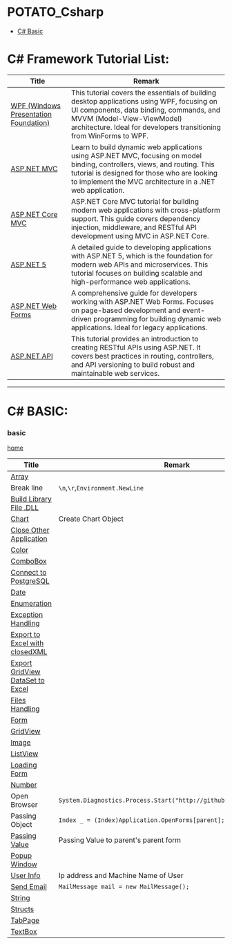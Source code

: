 # POTATO_Csharp

* [C# Basic](#basic)






# C# Framework Tutorial List:

| Title                                           | Remark                                                                                                                                                                                   |
| ------------------------------------------------ | ----------------------------------------------------------------------------------------------------------------------------------------------------------------------------------------- |
| [WPF (Windows Presentation Foundation)](https://github.com/potatoscript/csharp.wpf) | This tutorial covers the essentials of building desktop applications using WPF, focusing on UI components, data binding, commands, and MVVM (Model-View-ViewModel) architecture. Ideal for developers transitioning from WinForms to WPF. |
| [ASP.NET MVC](https://github.com/potatoscript/asp.net.mvc) | Learn to build dynamic web applications using ASP.NET MVC, focusing on model binding, controllers, views, and routing. This tutorial is designed for those who are looking to implement the MVC architecture in a .NET web application. |
| [ASP.NET Core MVC](https://github.com/potatoscript/asp.net.core.mvc) | ASP.NET Core MVC tutorial for building modern web applications with cross-platform support. This guide covers dependency injection, middleware, and RESTful API development using MVC in ASP.NET Core. |
| [ASP.NET 5](https://github.com/potatoscript/asp.net.5) | A detailed guide to developing applications with ASP.NET 5, which is the foundation for modern web APIs and microservices. This tutorial focuses on building scalable and high-performance web applications. |
| [ASP.NET Web Forms](https://github.com/potatoscript/asp.net.webform) | A comprehensive guide for developers working with ASP.NET Web Forms. Focuses on page-based development and event-driven programming for building dynamic web applications. Ideal for legacy applications. |
| [ASP.NET API](https://github.com/potatoscript/asp.net.api) | This tutorial provides an introduction to creating RESTful APIs using ASP.NET. It covers best practices in routing, controllers, and API versioning to build robust and maintainable web services. |

---

# C# BASIC:
### basic
[home](#potato_csharp)

| Title    | Remark  |
| --------------| -----|
| [Array](https://github.com/potatoscript/csharp/wiki/Array)|  |
| Break line|`\n`,`\r`,`Environment.NewLine`  |
| [Build Library File .DLL](https://github.com/potatoscript/csharp/wiki/Build-DLL)|  |
| [Chart](https://github.com/potatoscript/csharp/wiki/Chart)| Create Chart Object  |
| [Close Other Application](https://github.com/potatoscript/csharp/wiki/Close-Application)|   |
| [Color](https://github.com/potatoscript/csharp/wiki/Color)|  |
| [ComboBox](https://github.com/potatoscript/csharp/wiki/ComboBox)|   |
| [Connect to PostgreSQL](https://github.com/potatoscript/csharp/wiki/Connect-to-PostgreSQL)|  |
| [Date](https://github.com/potatoscript/csharp/wiki/Date)|  |
| [Enumeration](https://github.com/potatoscript/csharp/wiki/Enumeration)|  |
| [Exception Handling](https://github.com/potatoscript/csharp/wiki/Exception-Handling)|  |
| [Export to Excel with closedXML](https://github.com/potatoscript/csharp/wiki/Export-To-Excel-closedXML)|  |
| [Export GridView DataSet to Excel](https://github.com/potatoscript/csharp/wiki/Export-GridView-DataSet-To-Excel)|  |
| [Files Handling](https://github.com/potatoscript/csharp/wiki/File-Handling)|  |
| [Form](https://github.com/potatoscript/csharp/wiki/Form)|  |
| [GridView](https://github.com/potatoscript/csharp/wiki/GridView)|  |
| [Image](https://github.com/potatoscript/csharp/wiki/Image)|   |
| [ListView](https://github.com/potatoscript/csharp/wiki/ListView)|   |
| [Loading Form](https://github.com/potatoscript/csharp/wiki/Loading-Form)|   |
| [Number](https://github.com/potatoscript/csharp/wiki/Number)|   |
| Open Browser|`System.Diagnostics.Process.Start("http://github.com/potatoscript");`|
| Passing Object | `Index _ = (Index)Application.OpenForms[parent];`|
| [Passing Value](https://github.com/potatoscript/csharp/wiki/Passing-Value) | Passing Value to parent's parent form|
| [Popup Window](https://github.com/potatoscript/csharp/wiki/Popup-Window)|   |
| [User Info](https://github.com/potatoscript/csharp/wiki/User-Info)| Ip address and Machine Name of User  |
| [Send Email](https://github.com/potatoscript/csharp/wiki/Send-Email)|`MailMessage mail = new MailMessage();`   |
| [String](https://github.com/potatoscript/csharp/wiki/String)|   |
| [Structs](https://github.com/potatoscript/csharp/wiki/Structs)|   |
| [TabPage](https://github.com/potatoscript/csharp/wiki/TabPage)|   |
| [TextBox](https://github.com/potatoscript/csharp/wiki/TextBox)|   |
